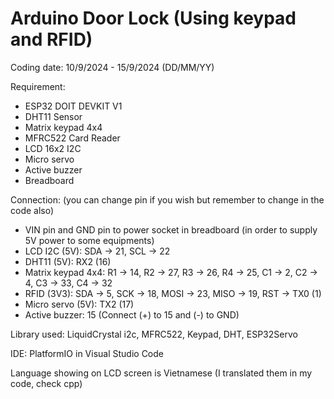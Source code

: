 # Arduino Door Lock (Using keypad and RFID)
Coding date: 10/9/2024 - 15/9/2024 (DD/MM/YY)

Requirement:

- ESP32 DOIT DEVKIT V1
- DHT11 Sensor
- Matrix keypad 4x4
- MFRC522 Card Reader
- LCD 16x2 I2C
- Micro servo
- Active buzzer
- Breadboard

Connection: (you can change pin if you wish but remember to change in the code also)

- VIN pin and GND pin to power socket in breadboard (in order to supply 5V power to some equipments)
- LCD I2C (5V): SDA -> 21, SCL -> 22
- DHT11 (5V): RX2 (16)
- Matrix keypad 4x4: R1 -> 14, R2 -> 27, R3 -> 26, R4 -> 25, C1 -> 2, C2 -> 4, C3 -> 33, C4 -> 32
- RFID (3V3): SDA -> 5, SCK -> 18, MOSI -> 23, MISO -> 19, RST -> TX0 (1)
- Micro servo (5V): TX2 (17)
- Active buzzer: 15 (Connect (+) to 15 and (-) to GND)

Library used: LiquidCrystal i2c, MFRC522, Keypad, DHT, ESP32Servo

IDE: PlatformIO in Visual Studio Code

Language showing on LCD screen is Vietnamese (I translated them in my code, check cpp)
